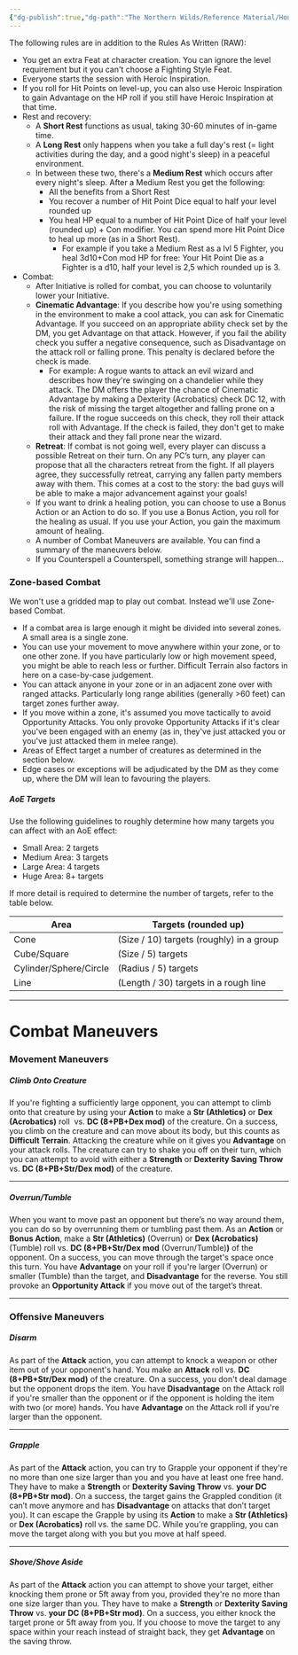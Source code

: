 ```yaml
---
{"dg-publish":true,"dg-path":"The Northern Wilds/Reference Material/House Rules.md","permalink":"/the-northern-wilds/reference-material/house-rules/","tags":["TTRPG/Campaigns/Northern-Wilds","SRD"]}
---
```



The following rules are in addition to the Rules As Written (RAW):
- You get an extra Feat at character creation. You can ignore the level requirement but it you can't choose a Fighting Style Feat.
- Everyone starts the session with Heroic Inspiration. 
- If you roll for Hit Points on level-up, you can also use Heroic Inspiration to gain Advantage on the HP roll if you still have Heroic Inspiration at that time.
- Rest and recovery:
	- A **Short Rest** functions as usual, taking 30-60 minutes of in-game time.
	- A **Long Rest** only happens when you take a full day's rest (= light activities during the day, and a good night's sleep) in a peaceful environment.
	- In between these two, there's a **Medium Rest** which occurs after every night's sleep. After a Medium Rest you get the following:
		- All the benefits from a Short Rest
		- You recover a number of Hit Point Dice equal to half your level rounded up
		- You heal HP equal to a number of Hit Point Dice of half your level (rounded up) + Con modifier. You can spend more Hit Point Dice to heal up more (as in a Short Rest). 
			- For example if you take a Medium Rest as a lvl 5 Fighter, you heal 3d10+Con mod HP for free: Your Hit Point Die as a Fighter is a d10, half your level is 2,5 which rounded up is 3.
- Combat:
	- After Initiative is rolled for combat, you can choose to voluntarily lower your Initiative.
	- **Cinematic Advantage**: If you describe how you're using something in the environment to make a cool attack, you can ask for Cinematic Advantage. If you succeed on an appropriate ability check set by the DM, you get Advantage on that attack. However, if you fail the ability check you suffer a negative consequence, such as Disadvantage on the attack roll or falling prone. This penalty is declared before the check is made.
		- For example: A rogue wants to attack an evil wizard and describes how they're swinging on a chandelier while they attack. The DM offers the player the chance of Cinematic Advantage by making a Dexterity (Acrobatics) check DC 12, with the risk of missing the target altogether and falling prone on a failure. If the rogue succeeds on this check, they roll their attack roll with Advantage. If the check is failed, they don't get to make their attack and they fall prone near the wizard. 
	- **Retreat**: If combat is not going well, every player can discuss a possible Retreat on their turn. On any PC’s turn, any player can propose that all the characters retreat from the fight. If all players agree, they successfully retreat, carrying any fallen party members away with them. This comes at a cost to the story: the bad guys will be able to make a major advancement against your goals!
	- If you want to drink a healing potion, you can choose to use a Bonus Action or an Action to do so. If you use a Bonus Action, you roll for the healing as usual. If you use your Action, you gain the maximum amount of healing.
	- A number of Combat Maneuvers are available. You can find a summary of the maneuvers below.
	- If you Counterspell a Counterspell, something strange will happen...


### Zone-based Combat
We won't use a gridded map to play out combat. Instead we'll use Zone-based Combat.
- If a combat area is large enough it might be divided into several zones. A small area is a single zone.
- You can use your movement to move anywhere within your zone, or to one other zone. If you have particularly low or high movement speed, you might be able to reach less or further. Difficult Terrain also factors in here on a case-by-case judgement.
- You can attack anyone in your zone or in an adjacent zone over with ranged attacks. Particularly long range abilities (generally >60 feet) can target zones further away.
- If you move within a zone, it's assumed you move tactically to avoid Opportunity Attacks. You only provoke Opportunity Attacks if it's clear you've been engaged with an enemy (as in, they've just attacked you or you've just attacked them in melee range).
- Areas of Effect target a number of creatures as determined in the section below.
- Edge cases or exceptions will be adjudicated by the DM as they come up, where the DM will lean to favouring the players.

##### AoE Targets
Use the following guidelines to roughly determine how many targets you can affect with an AoE effect:
- Small Area: 2 targets
- Medium Area: 3 targets
- Large Area: 4 targets
- Huge Area: 8+ targets

If more detail is required to determine the number of targets, refer to the table below.

| Area                   | Targets (rounded up)                     |
| ---------------------- | ---------------------------------------- |
| Cone                   | (Size / 10) targets (roughly) in a group |
| Cube/Square            | (Size / 5) targets                       |
| Cylinder/Sphere/Circle | (Radius / 5) targets                     |
| Line                   | (Length / 30) targets in a rough line    |


---

# Combat Maneuvers

### Movement Maneuvers
##### Climb Onto Creature
If you're fighting a sufficiently large opponent, you can attempt to climb onto that creature by using your **Action** to make a **Str (Athletics)** or **Dex (Acrobatics)** roll  vs. **DC (8+PB+Dex mod)** of the creature. On a success, you climb on the creature and can move about its body, but this counts as **Difficult Terrain**. Attacking the creature while on it gives you **Advantage** on your attack rolls. The creature can try to shake you off on their turn, which you can attempt to avoid with either a **Strength** or **Dexterity Saving Throw** vs. **DC (8+PB+Str/Dex mod)** of the creature.

---
##### Overrun/Tumble
When you want to move past an opponent but there’s no way around them, you can do so by overrunning them or tumbling past them. As an **Action** or **Bonus Action**, make a **Str (Athletics)** (Overrun) or **Dex (Acrobatics)** (Tumble) roll vs. **DC (8+PB+Str/Dex mod** (Overrun/Tumble)**)** of the opponent. On a success, you can move through the target's space once this turn. You have **Advantage** on your roll if you're larger (Overrun) or smaller (Tumble) than the target, and **Disadvantage** for the reverse. You still provoke an **Opportunity Attack** if you move out of the target’s threat.

---
### Offensive Maneuvers
##### Disarm
As part of the **Attack** action, you can attempt to knock a weapon or other item out of your opponent's hand. You make an **Attack** roll vs. **DC (8+PB+Str/Dex mod)** of the creature. On a success, you don't deal damage but the opponent drops the item. You have **Disadvantage** on the Attack roll if you're smaller than the opponent or if the opponent is holding the item with two (or more) hands. You have **Advantage** on the Attack roll if you're larger than the opponent.

---
##### Grapple
As part of the **Attack** action, you can try to Grapple your opponent if they're no more than one size larger than you and you have at least one free hand. They have to make a **Strength** or **Dexterity Saving Throw** vs. **your DC (8+PB+Str mod)**. On a success, the target gains the Grappled condition (it can’t move anymore and has **Disadvantage** on attacks that don’t target you). It can escape the Grapple by using its **Action** to make a **Str (Athletics)** or **Dex (Acrobatics)** roll vs. the same DC. While you’re grappling, you can move the target along with you but you move at half speed.

---
##### Shove/Shove Aside
As part of the **Attack** action you can attempt to shove your target, either knocking them prone or 5ft away from you, provided they're no more than one size larger than you. They have to make a **Strength** or **Dexterity Saving Throw** vs. **your DC (8+PB+Str mod)**. On a success, you either knock the target prone or 5ft away from you. If you choose to move the target to any space within your reach instead of straight back, they get **Advantage** on the saving throw.
